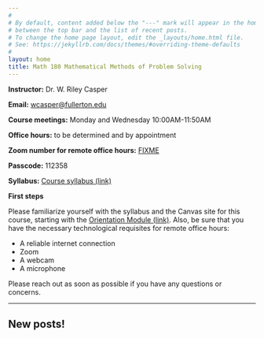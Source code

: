 ```yaml
---
#
# By default, content added below the "---" mark will appear in the home page
# between the top bar and the list of recent posts.
# To change the home page layout, edit the _layouts/home.html file.
# See: https://jekyllrb.com/docs/themes/#overriding-theme-defaults
#
layout: home
title: Math 180 Mathematical Methods of Problem Solving
---
```


**Instructor:** Dr. W. Riley Casper

**Email:** wcasper@fullerton.edu

**Course meetings:** Monday and Wednesday  10:00AM-11:50AM

**Office hours:** to be determined and by appointment

**Zoom number for remote office hours:** <a target="_parent" href="">FIXME</a>

**Passcode:** 112358

**Syllabus:** <a target="_parent" href="syllabus.html">Course syllabus (link)</a>

**First steps**

Please familiarize yourself with the syllabus and the Canvas site for this course, starting with the <a target="_parent" href="">Orientation Module (link)</a>.  Also, be sure that you have the necessary technological requisites for remote office hours:
* A reliable internet connection
* Zoom
* A webcam
* A microphone

Please reach out as soon as possible if you have any questions or concerns.

***

## New posts!


